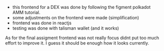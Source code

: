 - this frontend for a DEX was done by following the figment polkadot AMM tutorial.
- some adjustments on the frontend were made (simplification)
- frontend was done in reactjs
- testing was done with talisman wallet (and it works)

As for the final assigment frontend was not really focus didnt put too much effort to improve it. I guess it should be enough how it looks currently.
